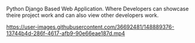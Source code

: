 Python Django Based Web Application. Where Developers can showcase theire project work and can also view other developers work. 




https://user-images.githubusercontent.com/36692481/148889376-13744b4d-286f-4617-afb9-90e66eae187d.mp4

